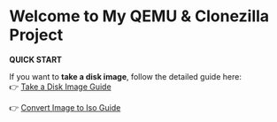 
# Welcome to My QEMU & Clonezilla Project


**QUICK START**

If you want to **take a disk image**, follow the detailed guide here:  
👉 [Take a Disk Image Guide](md/take%20a%20image%20from%20disks.md)

👉 [Convert Image to Iso Guide](md/ConvertImageToIso.md)
